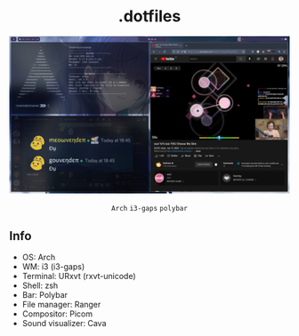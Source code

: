<div align="center">
<h1>.dotfiles</h3>

<img src="https://github.com/JinPots/dotfiles/blob/master/Pictures/screenshot.png?raw=true">

`Arch` `i3-gaps` `polybar`
</div>
<div>
<h2>Info</h2>
<ul>
    <li>OS: Arch</li>
    <li>WM: i3 (i3-gaps)</li>
    <li>Terminal: URxvt (rxvt-unicode)</li>
    <li>Shell: zsh</li>
    <li>Bar: Polybar</li>
    <li>File manager: Ranger</li>
    <li>Compositor: Picom</li>
    <li>Sound visualizer: Cava</li>
</ul>
</div>
